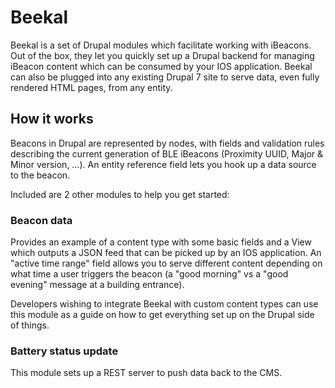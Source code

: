 Beekal
======


Beekal is a set of Drupal modules which facilitate working with iBeacons. Out of the box, they let you quickly set up a Drupal backend for managing iBeacon content which can be consumed by your IOS application. Beekal can also be plugged into any existing Drupal 7 site to serve data, even fully rendered HTML pages, from any entity.

## How it works
Beacons in Drupal are represented by nodes, with fields and validation rules describing the current generation of BLE iBeacons (Proximity UUID, Major & Minor version, …). An entity reference field lets you hook up a data source to the beacon.

Included are 2 other modules to help you get started:
### Beacon data
Provides an example of a content type with some basic fields and a View which outputs a JSON feed that can be picked up by an IOS application. An "active time range" field allows you to serve different content depending on what time a user triggers the beacon (a "good morning" vs a "good evening" message at a building entrance).

Developers wishing to integrate Beekal with custom content types can use this module as a guide on how to get everything set up on the Drupal side of things.

### Battery status update
This module sets up a REST server to push data back to the CMS.